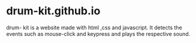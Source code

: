 # drum-kit.github.io
drum- kit is a website made with html ,css and javascript. It detects the events such as mouse-click and keypress and plays the respective sound.

